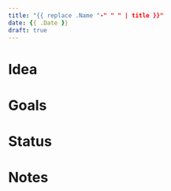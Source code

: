 ```yaml
---
title: "{{ replace .Name "-" " " | title }}"
date: {{ .Date }}
draft: true
---
```


# Idea

# Goals

# Status

# Notes
